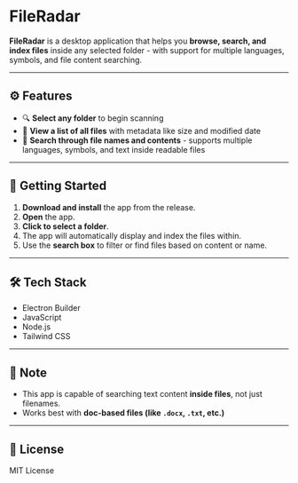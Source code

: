 # FileRadar

**FileRadar** is a desktop application that helps you **browse, search, and index files** inside any selected folder - with support for multiple languages, symbols, and file content searching.

---

## ⚙️ Features

- 🔍 **Select any folder** to begin scanning
- 📄 **View a list of all files** with metadata like size and modified date
- 💬 **Search through file names and contents** - supports multiple languages, symbols, and text inside readable files 

---

## 🚀 Getting Started

1. **Download and install** the app from the release.
2. **Open** the app.
3. **Click to select a folder**.
4. The app will automatically display and index the files within.
5. Use the **search box** to filter or find files based on content or name.

---

## 🛠️ Tech Stack

- Electron Builder
- JavaScript
- Node.js
- Tailwind CSS

---

## 📌 Note

- This app is capable of searching text content **inside files**, not just filenames.
- Works best with **doc-based files (like `.docx`, `.txt`, etc.)**

---

## 📄 License

MIT License
